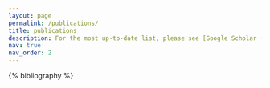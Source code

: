 ```yaml
---
layout: page
permalink: /publications/
title: publications
description: For the most up-to-date list, please see [Google Scholar (sorted by year)](https://scholar.google.com/citations?hl=en&user=pq9Fo2IAAAAJ&view_op=list_works&sortby=pubdate)
nav: true
nav_order: 2
---
```




<!-- _pages/publications.md -->
<div class="publications">

{% bibliography %}

</div>
